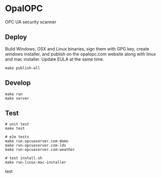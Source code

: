 # OpalOPC

OPC UA security scanner

## Deploy

Build Windows, OSX and Linux binaries, sign them with GPG key,
create windows installer, and publish on the opalopc.com website
along with linux and mac installer. Update EULA at the same time.

```
make publish-all
```

## Develop
```
make run
make server
```

## Test

```
# unit test
make test

# e2e tests
make run-opcuaserver.com-demo
make run-opcuaserver.com-lds
make run-opcuaserver.com-weather

# test install.sh
make run-linux-mac-installer
```


test
